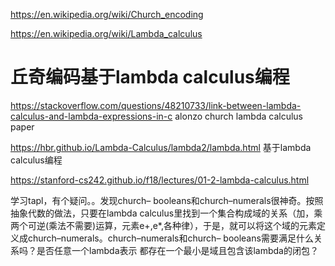 https://en.wikipedia.org/wiki/Church_encoding




https://en.wikipedia.org/wiki/Lambda_calculus








# 丘奇编码基于lambda calculus编程













https://stackoverflow.com/questions/48210733/link-between-lambda-calculus-and-lambda-expressions-in-c
alonzo church lambda calculus paper



https://hbr.github.io/Lambda-Calculus/lambda2/lambda.html
基于lambda calculus编程




https://stanford-cs242.github.io/f18/lectures/01-2-lambda-calculus.html

学习tapl，有个疑问。。发现church– booleans和church–numerals很神奇。按照抽象代数的做法，只要在lambda calculus里找到一个集合构成域的关系（加，乘两个可逆(乘法不需要)运算，元素e+,e*,各种律），于是，就可以将这个域的元素定义成church–numerals。church–numerals和church– booleans需要满足什么关系吗？是否任意一个lambda表示 都存在一个最小是域且包含该lambda的闭包？










